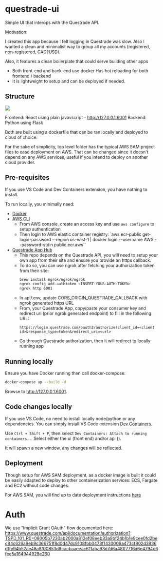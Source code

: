 # questrade-ui

Simple UI that interops with the Questrade API.

Motivation:

I created this app because I felt logging in Questrade was slow. Also I wanted a clean and minimalist way to group all my accounts (registered, non-registered, CAD?USD).

Also, it features a clean boilerplate that could serve building other apps

- Both front-end and back-end use docker Has hot reloading for both frontend / backend
- It is lightweight to setup and can be deployed if needed.

## Structure

[![](https://mermaid.ink/img/pako:eNpVUctugzAQ_BVrT6kEBDA2j0OlpGmkHir1dWrpwbHNQwGMjGmbpvx7Deml9sU7s7Oj8Z6BKyEhg6JRn7xi2qCXXd4hezZve60648pOIBc9ScbNO3Ld6x_0g7arLePHP2rfsOF4dRFt5w50s3oc5WA0ExJtHu4sBw60UresFtbrPPfmYCrZyhwy-xRMH3PIu8n2sdGo51PHITN6lA6MvWBG7mpWatb-B29FbZSGrGDNYMFGWUNbnsGc-jlUWQ_GTuSqK-pyxkfdWLgyph-y9XqmvbI21XjwuGrXQy3mH6g-UrqmIU1YiCWNMSMYC34I0qQIo6AQsR-EDKbJgZ5189QvyMIo9dIoSRNMInsTnzhwgiwg1CPYD0lIYoJpQGKr-lbK5vA9mliTyE9jmvokCbEDcslzf9nIspjF43URzMGnX2gihBE?type=png)](https://mermaid.live/edit#pako:eNpVUctugzAQ_BVrT6kEBDA2j0OlpGmkHir1dWrpwbHNQwGMjGmbpvx7Deml9sU7s7Oj8Z6BKyEhg6JRn7xi2qCXXd4hezZve60648pOIBc9ScbNO3Ld6x_0g7arLePHP2rfsOF4dRFt5w50s3oc5WA0ExJtHu4sBw60UresFtbrPPfmYCrZyhwy-xRMH3PIu8n2sdGo51PHITN6lA6MvWBG7mpWatb-B29FbZSGrGDNYMFGWUNbnsGc-jlUWQ_GTuSqK-pyxkfdWLgyph-y9XqmvbI21XjwuGrXQy3mH6g-UrqmIU1YiCWNMSMYC34I0qQIo6AQsR-EDKbJgZ5189QvyMIo9dIoSRNMInsTnzhwgiwg1CPYD0lIYoJpQGKr-lbK5vA9mliTyE9jmvokCbEDcslzf9nIspjF43URzMGnX2gihBE)

Frontend: React using plain javavscript - <http://127.0.0.1:6001>
Backend: Python using Flask

Both are built using a dockerfile that can be ran locally and deployed to cloud of choice.

For the sake of simplicity, top level folder has the typical AWS SAM project files to ease deployment on AWS. That can be changed since it doesn't depend on any AWS services, useful if you intend to deploy on another cloud provider.

## Pre-requisites

If you use VS Code and Dev Containers extension, you have nothing to install.

To run locally, you minimally need:

- [Docker](https://www.docker.com/products/docker-desktop).
- [AWS CLI](https://aws.amazon.com/cli/)
  - From AWS console, create an access key and use `aws configure` to setup authentication
  - Then login to AWS elastic container registry: `aws ecr-public get-login-password --region us-east-1 | docker login --username AWS --password-stdin public.ecr.aws``
- [Questrade App Hub](https://www.questrade.com/partner-centre/app-hub)
  - This repo depends on the Questrade API, you will need to setup your own app from their site and ensure you provide an https callback.
  - To do so, you can use ngrok after fetching your authorization token from their site:
    ```sh
    brew install ngrok/ngrok/ngrok
    ngrok config add-authtoken <INSERT-YOUR-AUTH-TOKEN>
    ngrok http 6001
    ```
  - In api/.env, update CORS_ORIGIN_QUESTRADE_CALLBACK with ngrok generated https URL
  - From, your Questrade App, copy/paste your consumer key and redirect uri (prior ngrok generated endpoint) to fill in the following URL:
    ```
    https://login.questrade.com/oauth2/authorize?client_id=<client id>&response_type=token&redirect_uri=<url>
    ```
  - Go through Questrade authorization, then it will redirect to locally running app

## Running locally

Ensure you have Docker running then call docker-compose:

```sh
docker-compose up --build -d 
```

Browse to <http://127.0.0.1:6001>.

## Code changes locally

If you use VS Code, no need to install locally node/python or any dependencies.
You can simply install VS Code extension [Dev Containers](https://code.visualstudio.com/remote/advancedcontainers/overview).

Use `Ctrl + Shift + P`, then select `Dev Containers: Attach to running containers..`.
Select either the ui (front end) and/or api ().

It will spawn a new window, any changes will be reflected.

## Deployment

Though setup for AWS SAM deployment, as a docker image is built it could be easily adapted to deploy to other containerization services: ECS, Fargate and EC2 without code changes.

For AWS SAM, you will find up to date deployment instructions [here](https://github.com/awslabs/aws-lambda-web-adapter/tree/main/examples/flask#deploy-to-lambda)

# Auth

We use "Implicit Grant OAuth" flow documented here: <https://www.questrade.com/api/documentation/authorization?TSPD_101_R0=08005b7230ab2000a813ef08eeb33a9bf24b1b1e9cee0fd2bec84c626a9eb9c366751f8d0d47dc9108fbb0473f1430009a473cf802d3836dffe94b52ae48a8f00853d9cacbaaeeac611aba93d7d6a48ff7716a6e4794c6fee5a164944928e260>
